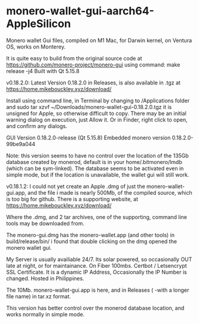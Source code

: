 # monero-wallet-gui-aarch64-AppleSilicon

Monero wallet Gui files, compiled on M1 Mac, for Darwin kernel, on Ventura OS, works on Monterey.

It is quite easy to build from the original source code at https://github.com/monero-project/monero-gui
using command: make release -j4
Built with Qt 5.15.8

v0.18.2.0:
Latest Version 0.18.2.0 in Releases, is also available in .tgz at https://home.mikebouckley.xyz/download/

Install using command line, in Terminal by changing to /Applications folder and sudo tar xzvf ~/Downloads/monero-wallet-gui-0.18.2.0.tgz
it is unsigned for Apple, so otherwise difficult to copy. There may be an initial warning dialog on execution, just Allow it. Or in Finder, right click to open, and confirm any dialogs.

GUI Version 0.18.2.0-release (Qt 5.15.8)
Embedded monero version 0.18.2.0-99be9a044

Note: this version seems to have no control over the location of the 135Gb database created by monerod, default is in your home/.bitmonero/lmdb (which can be sym-linked). The database seems to be activated even in simple mode, but if the location is unavailable, the wallet gui will still work.

v0.18.1.2:
I could not yet create an Apple .dmg of just the monero-wallet-gui.app, and the file i made is nearly 500Mb, of the compiled source, which is too big for github. There is a supporting website, at https://home.mikebouckley.xyz/download/

Where the .dmg, and 2 tar archives, one of the supporting, command line tools may be downloaded from.

The monero-gui.dmg has the monero-wallet.app (and other tools) in build/release/bin/
i found that double clicking on the dmg opened the monero wallet gui.

My Server is usually availiable 24/7. Its solar powered, so occasionally OUT late at night, or for maintainance. On Fiber 100mbs. Certbot / Letsencrypt SSL Certificate. It is a dynamic IP Address, Occasionally the IP Number is changed.  Hosted in Philippines.

The 10Mb. monero-wallet-gui.app is here, and in Releases ( -with a longer file name) in tar.xz format.

This version has better control over the monerod database location, and works normally in simple mode.

